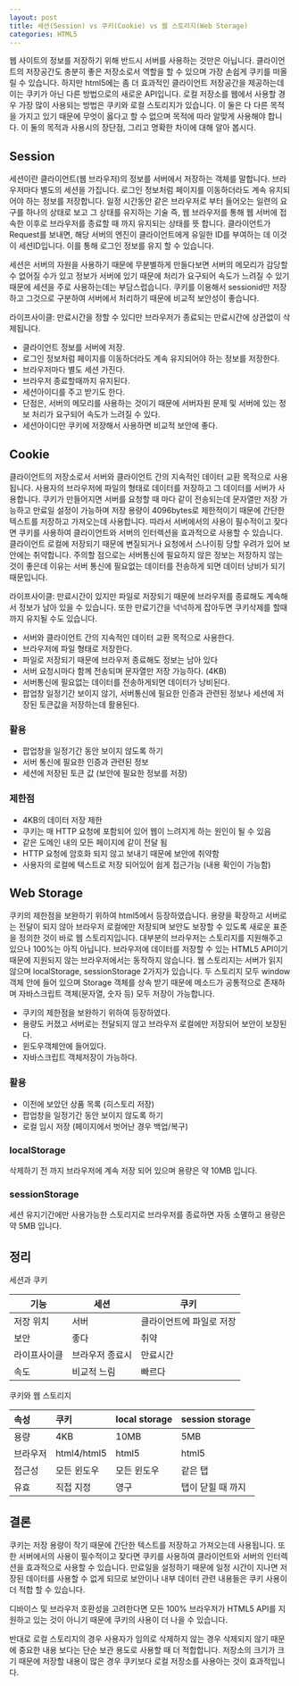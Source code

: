 ```yaml
---
layout: post
title: 세션(Session) vs 쿠키(Cookie) vs 웹 스토리지(Web Storage)
categories: HTML5
---
```


웹 사이트의 정보를 저장하기 위해 반드시 서버를 사용하는 것만은 아닙니다. 클라이언트의 저장공간도 충분히 좋은 저장소로서 역할을 할 수 있으며 가장 손쉽게 쿠키를 떠올릴 수 있습니다. 하지만 html5에는 좀 더 효과적인 클라이언트 저장공간을 제공하는데 이는 쿠키가 아닌 다른 방법으로의 새로운 API입니다. 로컬 저장소를 웹에서 사용할 경우 가장 많이 사용되는 방법은 쿠키와 로컬 스토리지가 있습니다. 이 둘은 다 다른 목적을 가지고 있기 때문에 무엇이 옳다고 할 수 없으며 목적에 따라 알맞게 사용해야 합니다. 이 둘의 목적과 사용시의 장단점, 그리고 명확한 차이에 대해 알아 봅시다.

## Session
세션이란 클라이언트(웹 브라우저)의 정보를 서버에서 저장하는 객체를 말합니다. 브라우저마다 별도의 세션을 가집니다. 로그인 정보처럼 페이지를 이동하더라도 계속 유지되어야 하는 정보를 저장합니다. 일정 시간동안 같은 브라우저로 부터 들어오는 일련의 요구를 하나의 상태로 보고 그 상태를 유지하는 기술 즉, 웹 브라우저를 통해 웹 서버에 접속한 이후로 브라우저를 종료할 때 까지 유지되는 상태를 뜻 합니다. 클라이언트가 Request를 보내면, 해당 서버의 엔진이 클라이언트에게 유일한 ID를 부여하는 데 이것이 세션ID입니다. 이를 통해 로그인 정보를 유지 할 수 있습니다. 

세션은 서버의 자원을 사용하기 때문에 무분별하게 만들다보면 서버의 메모리가 감당할 수 없어질 수가 있고 정보가 서버에 있기 때문에 처리가 요구되어 속도가 느려질 수 있기 때문에 세션을 주로 사용하는데는 부담스럽습니다. 쿠키를 이용해서 sessionid만 저장하고 그것으로 구분하여 서버에서 처리하기 때문에 비교적 보안성이 좋습니다.

라이프사이클: 만료시간을 정할 수 있디만 브라우저가 종료되는 만료시간에 상관없이 삭제됩니다.


- 클라이언트 정보를 서버에 저장.
- 로그인 정보처럼 페이지를 이동하더라도 계속 유지되어야 하는 정보를 저장한다.
- 브라우저마다 별도 세션 가진다.
- 브라우저 종료할때까지 유지된다.
- 세션아이디를 주고 받기도 한다.
- 단점은, 서버의 메모리를 사용하는 것이기 때문에 서버자원 문제 및 서버에 있는 정보 처리가 요구되어 속도가 느려질 수 있다.
- 세션아이디만 쿠키에 저장해서 사용하면 비교적 보안에 좋다.


## Cookie
클라이언트의 저장소로서 서버와 클라이언트 간의 지속적인 데이터 교환 목적으로 사용됩니다. 사용자의 브라우저에 파일의 형태로 데이터를 저장하고 그 데이터를 서버가 사용합니다. 쿠키가 만들어지면 서버를 요청할 때 마다 같이 전송되는데 문자열만 저장 가능하고 만료일 설정이 가능하며 저장 용량이 4096bytes로 제한적이기 때문에 간단한 텍스트를 저장하고 가져오는데 사용합니다. 따라서 서버에서의 사용이 필수적이고 잦다면 쿠키를 사용하여 클라이언트와 서버의 인터렉션을 효과적으로 사용할 수 있습니다. 클라이언트 로컬에 저장되기 때문에 변질되거나 요청에서 스나이핑 당할 우려가 있어 보안에는 취약합니다. 주의할 점으로는 서버통신에 필요하지 않은 정보는 저장하지 않는 것이 좋은데 이유는 서버 통신에 필요없는 데이터를 전송하게 되면 데이터 낭비가 되기 때문입니다. 

라이프사이클: 만료시간이 있지만 파일로 저장되기 때문에 브라우저를 종료해도 계속해서 정보가 남아 있을 수 있습니다. 또한 만료기간을 넉넉하게 잡아두면 쿠키삭제를 할때까지 유지될 수도 있습니다.


- 서버와 클라이언트 간의 지속적인 데이터 교환 목적으로 사용한다.
- 브라우저에 파일 형태로 저장한다.
- 파일로 저장되기 때문에 브라우저 종료해도 정보는 남아 있다
- 서버 요청시마다 함께 전송되며 문자열만 저장 가능하다. (4KB)
- 서버통신에 필요없는 데이터를 전송하게되면 데이터가 낭비된다.
- 팝업창 일정기간 보이지 않기, 서버통신에 필요한 인증과 관련된 정보나 세션에 저장된 토큰값을 저장하는데 활용된다.

### 활용
- 팝업창을 일정기간 동안 보이지 않도록 하기
- 서버 통신에 필요한 인증과 관련된 정보
- 세션에 저장된 토큰 값 (보안에 필요한 정보를 저장)

### 제한점
- 4KB의 데이터 저장 제한
- 쿠키는 매 HTTP 요청에 포함되어 있어 웹이 느려지게 하는 원인이 될 수 있음
- 같은 도메인 내의 모든 페이지에 같이 전달 됨
- HTTP 요청에 암호화 되지 않고 보내기 때문에 보안에 취약함
- 사용자의 로컬에 텍스트로 저장 되어있어 쉽게 접근가능 (내용 확인이 가능함)


## Web Storage 
쿠키의 제한점을 보완하기 위하여 html5에서 등장하였습니다. 용량을 확장하고 서버로는 전달이 되지 않아 브라우저 로컬에만 저장되며 보안도 보장할 수 있도록 새로운 표준을 정의한 것이 바로 웹 스토리지입니다. 대부분의 브라우저는 스토리지를 지원해주고 있으나 100%는 아직 아닙니다. 브라우저에 데이터를 저장할 수 있는 HTML5 API이기 때문에 지원되지 않는 브라우저에서는 동작하지 않습니다. 웹 스토리지는 서버가 읽지 않으며 localStorage, sessionStorage 2가지가 있습니다. 두 스토리지 모두 window 객체 안에 들어 있으며 Storage 객체를 상속 받기 때문에 메소드가 공통적으로 존재하며 자바스크립트 객체(문자열, 숫자 등) 모두 저장이 가능합니다. 


- 쿠키의 제한점을 보완하기 위하여 등장하였다.
- 용량도 커졌고 서버로는 전달되지 않고 브라우저 로컬에만 저장되어 보안이 보장된다.
- 윈도우객체안에 들어있다.
- 자바스크립트 객체저장이 가능하다.

### 활용
- 이전에 보았던 상품 목록 (히스토리 저장)
- 팝업창을 일정기간 동안 보이지 않도록 하기
- 로컬 임시 저장 (페이지에서 벗어난 경우 백업/복구)

### localStorage 
삭제하기 전 까지 브라우저에 계속 저장 되어 있으며 용량은 약 10MB 입니다.

### sessionStorage  
세션 유지기간에만 사용가능한 스토리지로 브라우저를 종료하면 자동 소멸하고 용량은 약 5MB 입니다.


## 정리

세션과 쿠키

| 기능 | 세션 | 쿠키 |
|-----|-----|-----|
| 저장 위치 | 서버 | 클라이언트에 파일로 저장 | 
| 보안 | 좋다 | 취약 |
| 라이프사이클 | 브라우저 종료시 | 만료시간 |
| 속도 | 비교적 느림 | 빠르다 |

쿠키와 웹 스토리지

| 속성 | 쿠키 | local storage | session storage | 
|:----|:----|:--------------|:----------------|
| 용량 | 4KB | 10MB | 5MB |
| 브라우저 | html4/html5 | html5 | html5 |
| 접근성 | 모든 윈도우 | 모든 윈도우 | 같은 탭 |
| 유효 | 직접 지정 | 영구 | 탭이 닫힐 때 까지 | 


## 결론
쿠키는 저장 용량이 작기 때문에 간단한 텍스트를 저장하고 가져오는데 사용됩니다. 또한 서버에서의 사용이 필수적이고 잦다면 쿠키를 사용하여 클라이언트와 서버의 인터렉션을 효과적으로 사용할 수 있습니다. 만료일을 설정하기 때문에 일정 시간이 지나면 저장된 데이터를 사용할 수 없게 되므로 보안이나 내부 데이터 관련 내용들은 쿠키 사용이 더 적합 할 수 있습니다. 

디바이스 및 브라우저 호환성을 고려한다면 모든 100% 브라우저가 HTML5 API를 지원하고 있는 것이 아니기 때문에 쿠키의 사용이 더 나을 수 있습니다. 

반대로 로컬 스토리지의 경우 사용자가 임의로 삭제하지 않는 경우 삭제되지 않기 때문에 중요한 내용 보다는 단순 보관 용도로 사용할 때 더 적합합니다. 저장소의 크기가 크기 때문에 저장할 내용이 많은 경우 쿠키보다 로컬 저장소를 사용아는 것이 효과적입니다. 
